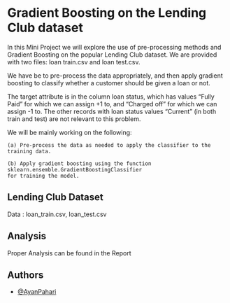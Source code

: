 
# Gradient Boosting on the Lending Club dataset

In this Mini Project we will explore the use of
pre-processing methods and Gradient Boosting on the popular Lending Club dataset. We
are provided with two files: loan train.csv and loan test.csv.

We have be to pre-process the data appropriately, and then apply gradient boosting to classify whether a customer should be given a loan or not.

The target attribute is in the column loan status, which has values “Fully
Paid” for which we can assign +1 to, and “Charged off” for which we can assign -1 to. The
other records with loan status values “Current” (in both train and test) are not relevant
to this problem.

We will be mainly working on the following:

    (a) Pre-process the data as needed to apply the classifier to the training data.

    (b) Apply gradient boosting using the function sklearn.ensemble.GradientBoostingClassifier
    for training the model.
## Lending Club Dataset

Data : loan_train.csv, loan_test.csv

## Analysis

Proper Analysis can be found in the Report
## Authors

- [@AyanPahari](https://github.com/AyanPahari)

